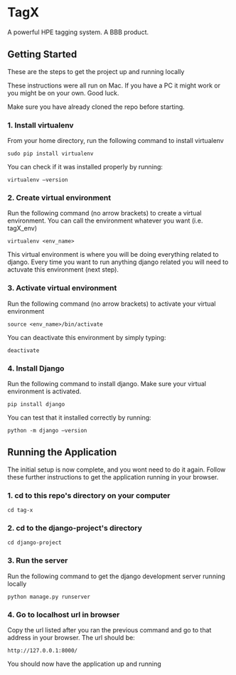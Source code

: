# TagX
A powerful HPE tagging system. A BBB product.


## Getting Started 

These are the steps to get the project up and running locally

These instructions were all run on Mac. If you have a PC it might work or you might be on your own. Good luck.

Make sure you have already cloned the repo before starting.

### 1. Install virtualenv

From your home directory, run the following command to install virtualenv

```
sudo pip install virtualenv
```

You can check if it was installed properly by running:

```
virtualenv —version
```

### 2. Create virtual environment

Run the following command (no arrow brackets) to create a virtual environment. You can call the environment whatever you want (i.e. tagX_env)

```
virtualenv <env_name>
```

This virtual environment is where you will be doing everything related to django. Every time you want to run anything django related you will need to actuvate this environment (next step).

### 3. Activate virtual environment

Run the following command (no arrow brackets) to activate your virtual environment

```
source <env_name>/bin/activate
```

You can deactivate this environment by simply typing:

```
deactivate
```

### 4. Install Django

Run the following command to install django. Make sure your virtual environment is activated.

```
pip install django
```

You can test that it installed correctly by running:

```
python -m django —version
```



## Running the Application

The initial setup is now complete, and you wont need to do it again. Follow these further instructions to get the application running in your browser.

### 1. cd to this repo's directory on your computer

```
cd tag-x
```

### 2. cd to the django-project's directory

```
cd django-project
```

### 3. Run the server 

Run the following command to get the django development server running locally

```
python manage.py runserver
```

### 4. Go to localhost url in browser

Copy the url listed after you ran the previous command and go to that address in your browser. The url should be:

```
http://127.0.0.1:8000/
```

You should now have the application up and running
